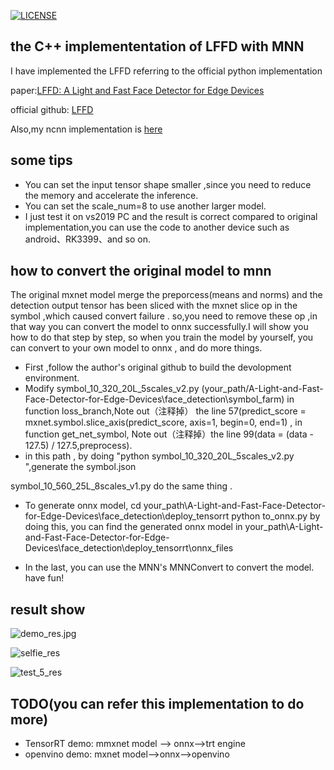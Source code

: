 [![LICENSE](https://img.shields.io/badge/license-NPL%20(The%20996%20Prohibited%20License)-blue.svg)](https://github.com/996icu/996.ICU/blob/master/LICENSE)

## the C++ implemententation of LFFD with MNN 
  I have implemented the LFFD  referring to the official python implementation
  
  paper:[LFFD: A Light and Fast Face Detector for Edge Devices](https://arxiv.org/abs/1904.10633)
  
  official github: [LFFD](https://github.com/YonghaoHe/A-Light-and-Fast-Face-Detector-for-Edge-Devices)
  
  Also,my ncnn implementation is [here](https://github.com/SyGoing/LFFD-with-ncnn)
## some tips
 * You can set the input tensor shape smaller ,since you need to reduce the memory and accelerate the inference.
 * You can set the scale_num=8 to use another larger model. 
 * I just test it on vs2019 PC and the result is correct compared to original implementation,you can use the code to another device such as android、RK3399、and so on.

## how to convert the original model to mnn
  The original mxnet model merge the preporcess(means and norms) and the detection output tensor has been sliced with the mxnet slice op in the symbol ,which caused convert failure .
so,you need to remove these op ,in that way you can convert the model to onnx successfully.I will show you how to do that step by step, so when you train the model by yourself,
you can convert to your own model to onnx , and do more things.
  * First ,follow the author's original  github to build the devolopment environment.
  * Modify symbol_10_320_20L_5scales_v2.py (your_path/A-Light-and-Fast-Face-Detector-for-Edge-Devices\face_detection\symbol_farm) 
    in function loss_branch,Note out（注释掉） the line 57(predict_score = mxnet.symbol.slice_axis(predict_score, axis=1, begin=0, end=1) ,
	in function get_net_symbol, Note out（注释掉）the line 99(data = (data - 127.5) / 127.5,preprocess).
  * in this path , by doing "python symbol_10_320_20L_5scales_v2.py	",generate the symbol.json
  
  symbol_10_560_25L_8scales_v1.py do the same thing .
  
  * To generate onnx model, cd your_path\A-Light-and-Fast-Face-Detector-for-Edge-Devices\face_detection\deploy_tensorrt
    python to_onnx.py 
	by doing this, you can find the generated onnx model in your_path\A-Light-and-Fast-Face-Detector-for-Edge-Devices\face_detection\deploy_tensorrt\onnx_files
	
  * In the last, you can use the MNN's MNNConvert to convert the model. have fun!
 
## result show

![demo_res.jpg](https://raw.githubusercontent.com/SyGoing/LFFD-MNN/master/data/demo_res.jpg)

![selfie_res](https://raw.githubusercontent.com/SyGoing/LFFD-MNN/master/data/selfie_res.jpg)

![test_5_res](https://raw.githubusercontent.com/SyGoing/LFFD-MNN/master/data/test_5_res.jpg)

## TODO(you can refer this implementation to do more)
 * TensorRT demo: mmxnet model --> onnx-->trt engine
 * openvino demo: mxnet model-->onnx-->openvino
  
  
  